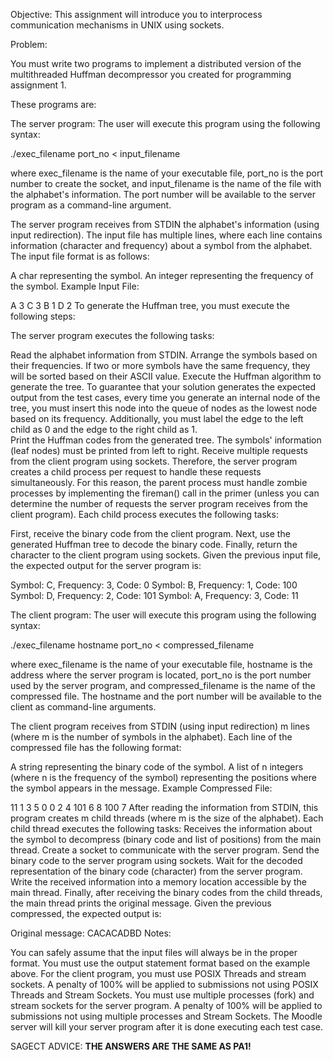 Objective:
This assignment will introduce you to interprocess communication mechanisms in UNIX using sockets.

Problem:

You must write two programs to implement a distributed version of the multithreaded Huffman decompressor you created for programming assignment 1.

These programs are:

The server program:
The user will execute this program using the following syntax:

./exec_filename port_no < input_filename

where exec_filename is the name of your executable file, port_no is the port number to create the socket, and input_filename is the name of the file with the alphabet's information. The port number will be available to the server program as a command-line argument.

The server program receives from STDIN the alphabet's information (using input redirection). The input file has multiple lines, where each line contains information (character and frequency) about a symbol from the alphabet. The input file format is as follows:

A char representing the symbol.
An integer representing the frequency of the symbol.
Example Input File:


A 3
C 3
B 1
D 2
To generate the Huffman tree, you must execute the following steps:

The server program executes the following tasks:

Read the alphabet information from STDIN.
Arrange the symbols based on their frequencies. If two or more symbols have the same frequency, they will be sorted based on their ASCII value.
Execute the Huffman algorithm to generate the tree. To guarantee that your solution generates the expected output from the test cases, every time you generate an internal node of the tree, you must insert this node into the queue of nodes as the lowest node based on its frequency. Additionally, you must label the edge to the left child as 0 and the edge to the right child as 1.  
Print the Huffman codes from the generated tree. The symbols' information (leaf nodes) must be printed from left to right.
Receive multiple requests from the client program using sockets. Therefore, the server program creates a child process per request to handle these requests simultaneously. For this reason, the parent process must handle zombie processes by implementing the fireman() call in the primer (unless you can determine the number of requests the server program receives from the client program). 
Each child process executes the following tasks:

First, receive the binary code from the client program.
Next, use the generated Huffman tree to decode the binary code.
Finally, return the character to the client program using sockets.
Given the previous input file, the expected output for the server program is:

Symbol: C, Frequency: 3, Code: 0
Symbol: B, Frequency: 1, Code: 100
Symbol: D, Frequency: 2, Code: 101
Symbol: A, Frequency: 3, Code: 11

The client program:
The user will execute this program using the following syntax:

./exec_filename hostname port_no < compressed_filename

where exec_filename is the name of your executable file, hostname is the address where the server program is located, port_no is the port number used by the server program, and compressed_filename is the name of the compressed file. The hostname and the port number will be available to the client as command-line arguments.

The client program receives from STDIN (using input redirection) m lines (where m is the number of symbols in the alphabet). Each line of the compressed file has the following format:

A string representing the binary code of the symbol.
A list of n integers (where n is the frequency of the symbol) representing the positions where the symbol appears in the message.
Example Compressed File:

11 1 3 5
0 0 2 4
101 6 8
100 7
After reading the information from STDIN, this program creates m child threads (where m is the size of the alphabet). Each child thread executes the following tasks: 
Receives the information about the symbol to decompress (binary code and list of positions) from the main thread.
Create a socket to communicate with the server program.
Send the binary code to the server program using sockets. 
Wait for the decoded representation of the binary code (character) from the server program.
Write the received information into a memory location accessible by the main thread.
Finally, after receiving the binary codes from the child threads, the main thread prints the original message. Given the previous compressed, the expected output is:

Original message: CACACADBD
Notes:
 
You can safely assume that the input files will always be in the proper format.
You must use the output statement format based on the example above.
For the client program, you must use POSIX Threads and stream sockets. A penalty of 100% will be applied to submissions not using POSIX Threads and Stream Sockets.
You must use multiple processes (fork) and stream sockets for the server program. A penalty of 100% will be applied to submissions not using multiple processes and Stream Sockets.
The Moodle server will kill your server program after it is done executing each test case.

SAGECT ADVICE: **THE ANSWERS ARE THE SAME AS PA1!**
